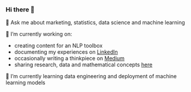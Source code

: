 ### Hi there 👋

💬 Ask me about marketing, statistics, data science and machine learning

🔭 I’m currently working on:
* creating content for an NLP toolbox
* documenting my experiences on [LinkedIn](https://www.linkedin.com/in/cynthiathinwa/)
* occasionally writing a thinkpiece on [Medium](https://medium.com/@ceethinwa)
* sharing research, data and mathematical concepts [here](https://applysocialstats.com/)

🌱 I’m currently learning data engineering and deployment of machine learning models

<!--
**CeeThinwa/CeeThinwa** is a ✨ _special_ ✨ repository because its `README.md` (this file) appears on your GitHub profile.

Here are some ideas to get you started:

- 🔭 I’m currently working on ...
- 🌱 I’m currently learning ...
- 👯 I’m looking to collaborate on ...
- 🤔 I’m looking for help with ...
- 💬 Ask me about ...
- 📫 How to reach me: ...
- 😄 Pronouns: ...
- ⚡ Fun fact: ...
-->
